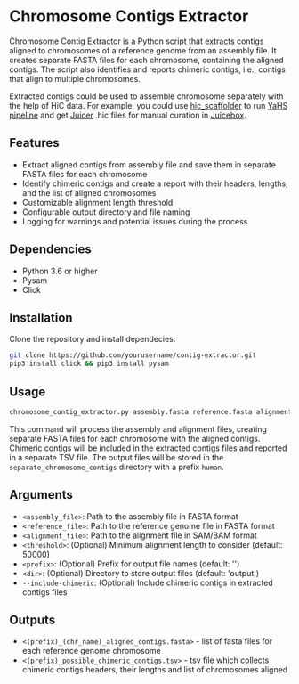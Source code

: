 # Chromosome Contigs Extractor

Chromosome Contig Extractor is a Python script that extracts contigs aligned to chromosomes of a reference genome from an assembly file. It creates separate FASTA files for each chromosome, containing the aligned contigs. The script also identifies and reports chimeric contigs, i.e., contigs that align to multiple chromosomes.

Extracted contigs could be used to assemble chromosome separately with the help of HiC data. For example, you could use [hic_scaffolder](https://github.com/zilov/hic-scaffolder) to run [YaHS pipeline](https://github.com/c-zhou/yahs) and get [Juicer](https://github.com/aidenlab/juicer) .hic files for manual curation in [Juicebox](https://github.com/aidenlab/Juicebox).

## Features

- Extract aligned contigs from assembly file and save them in separate FASTA files for each chromosome
- Identify chimeric contigs and create a report with their headers, lengths, and the list of aligned chromosomes
- Customizable alignment length threshold
- Configurable output directory and file naming
- Logging for warnings and potential issues during the process

## Dependencies

- Python 3.6 or higher
- Pysam
- Click

## Installation

Clone the repository and install dependecies:

```bash
git clone https://github.com/yourusername/contig-extractor.git
pip3 install click && pip3 install pysam
```

## Usage

```bash
chromosome_contig_extractor.py assembly.fasta reference.fasta alignment.bam --alignment-threshold 100000 --output-prefix human --output-dir separate_chromosome_contigs --include-chimeric
```

This command will process the assembly and alignment files, creating separate FASTA files for each chromosome with the aligned contigs. Chimeric contigs will be included in the extracted contigs files and reported in a separate TSV file. The output files will be stored in the `separate_chromosome_contigs` directory with a prefix `human`.


## Arguments

- `<assembly_file>`: Path to the assembly file in FASTA format
- `<reference_file>`: Path to the reference genome file in FASTA format
- `<alignment_file>`: Path to the alignment file in SAM/BAM format
- `<threshold>`: (Optional) Minimum alignment length to consider (default: 50000)
- `<prefix>`: (Optional) Prefix for output file names (default: '')
- `<dir>`: (Optional) Directory to store output files (default: 'output')
- `--include-chimeric`: (Optional) Include chimeric contigs in extracted contigs files

## Outputs

- `<(prefix)_(chr_name)_aligned_contigs.fasta>` - list of fasta files for each reference genome chromosome
- `<(prefix)_possible_chimeric_contigs.tsv>` - tsv file which collects chimeric contigs headers, their lengths and list of chromosomes aligned

